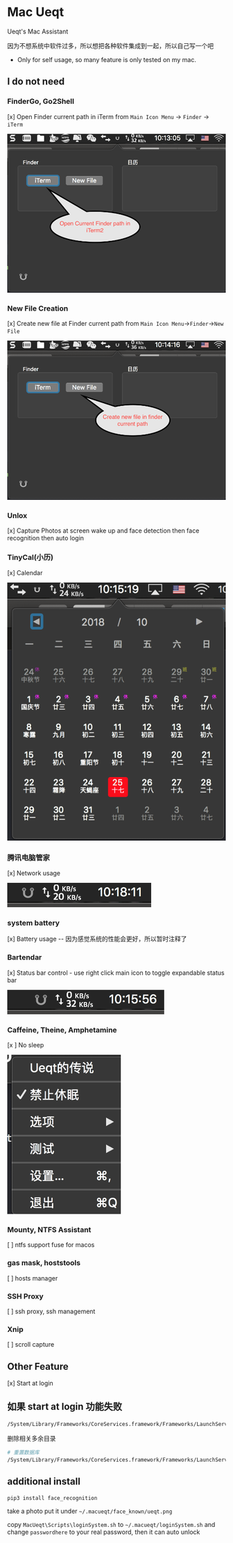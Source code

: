 #  Mac Ueqt

Ueqt's Mac Assistant

因为不想系统中软件过多，所以想把各种软件集成到一起，所以自己写一个吧

* Only for self usage, so many feature is only tested on my mac.

## I do not need

### FinderGo, Go2Shell

[x] Open Finder current path in iTerm from `Main Icon Menu` -> `Finder` -> `iTerm`

![](docs/images/iTerm.png)

### New File Creation

[x] Create new file at Finder current path from `Main Icon Menu`->`Finder`->`New File`

![](docs/images/newFile.png)

### Unlox

[x] Capture Photos at screen wake up and face detection then face recognition then auto login

### TinyCal(小历)

[x] Calendar

![](docs/images/calendar.png)

### 腾讯电脑管家 

[x] Network usage

![](docs/images/network.png)

### system battery

[x] Battery usage -- 因为感觉系统的性能会更好，所以暂时注释了

### Bartendar

[x] Status bar control - use right click main icon to toggle expandable status bar

![](docs/images/bartendar.png)

### Caffeine, Theine, Amphetamine

[x ] No sleep

![](docs/images/caffeinate.png)

### Mounty, NTFS Assistant

[ ] ntfs support fuse for macos

### gas mask, hoststools

[ ] hosts manager

### SSH Proxy

[ ] ssh proxy, ssh management

### Xnip

[ ] scroll capture


## Other Feature

[x] Start at login

## 如果 start at login 功能失败

```bash
/System/Library/Frameworks/CoreServices.framework/Frameworks/LaunchServices.framework/Support/lsregister -dump|grep .*path.*MacUeqt.
```

删除相关多余目录

```bash
# 重置数据库
/System/Library/Frameworks/CoreServices.framework/Frameworks/LaunchServices.framework/Support/lsregister -kill -r -domain local -domain system -domain user
```

## additional install

```
pip3 install face_recognition
```

take a photo put it under `~/.macueqt/face_known/ueqt.png`

copy `MacUeqt\Scripts\loginSystem.sh` to `~/.macueqt/loginSystem.sh` and change `passwordhere` to your real password, then it can auto unlock
